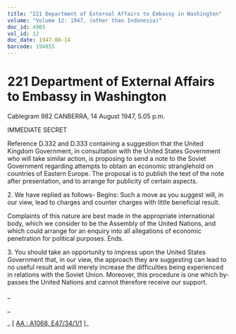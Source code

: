 ```yaml
---
title: "221 Department of External Affairs to Embassy in Washington"
volume: "Volume 12: 1947, (other than Indonesia)"
doc_id: 4903
vol_id: 12
doc_date: 1947-08-14
barcode: 194855
---
```


# 221 Department of External Affairs to Embassy in Washington

Cablegram 982 CANBERRA, 14 August 1947, 5.05 p.m.

IMMEDIATE SECRET

Reference D.332 and D.333 containing a suggestion that the United Kingdom Government, in consultation with the United States Government who will take similar action, is proposing to send a note to the Soviet Government regarding attempts to obtain an economic stranglehold on countries of Eastern Europe. The proposal is to publish the text of the note after presentation, and to arrange for publicity of certain aspects.

2\. We have replied as follows- Begins: Such a move as you suggest will, in our view, lead to charges and counter charges with little beneficial result.

Complaints of this nature are best made in the appropriate international body, which we consider to be the Assembly of the United Nations, and which could arrange for an enquiry into all allegations of economic penetration for political purposes. Ends.

3\. You should take an opportunity to impress upon the United States Government that, in our view, the approach they are suggesting can lead to no useful result and will merely increase the difficulties being experienced in relations with the Soviet Union. Moreover, this procedure is one which by-passes the United Nations and cannot therefore receive our support.

_

_

_ [ [AA : A1068, E47/34/1/1](http://www.naa.gov.au/cgi-bin/Search?O=I&Number=194855) ]_
